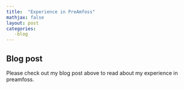 ```yaml
---
title:  "Experience in PreAmfoss"
mathjax: false
layout: post
categories: 
   -blog
---
```


## Blog post

  Please check out my blog post above to read about my experience in preamfoss.
